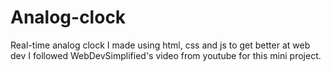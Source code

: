 # Analog-clock
Real-time analog clock I made using html, css and js to get better at web dev
I followed WebDevSimplified's video from youtube for this mini project.
